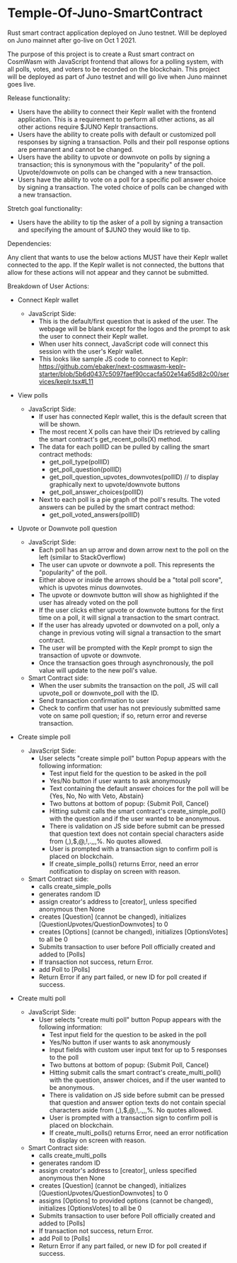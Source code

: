 # Temple-Of-Juno-SmartContract
Rust smart contract application deployed on Juno testnet. Will be deployed on Juno mainnet after go-live on Oct 1 2021.

The purpose of this project is to create a Rust smart contract on CosmWasm with JavaScript frontend that allows for a polling system, with all polls, votes, and voters to be recorded on the blockchain. This project will be deployed as part of Juno testnet and will go live when Juno mainnet goes live.


Release functionality:

* Users have the ability to connect their Keplr wallet with the frontend application. This is a requirement to perform all other actions, as all other actions require $JUNO Keplr transactions.
* Users have the ability to create polls with default or customized poll responses by signing a transaction. Polls and their poll response options are permanent and cannot be changed.
* Users have the ability to upvote or downvote on polls by signing a transaction; this is synonymous with the "popularity" of the poll. Upvote/downvote on polls can be changed with a new transaction.
* Users have the ability to vote on a poll for a specific poll answer choice by signing a transaction. The voted choice of polls can be changed with a new transaction.

Stretch goal functionality:
* Users have the ability to tip the asker of a poll by signing a transaction and specifying the amount of $JUNO they would like to tip.


Dependencies:

Any client that wants to use the below actions MUST have their Keplr wallet connected to the app. 
If the Keplr wallet is not connected, the buttons that allow for these actions will not appear and they cannot be submitted. 


Breakdown of User Actions:

- Connect Keplr wallet
  - JavaScript Side:
    - This is the default/first question that is asked of the user. The webpage will be blank except for the logos and 
      the prompt to ask the user to connect their Keplr wallet.
    - When user hits connect, JavaScript code will connect this session with the user's Keplr wallet.
    - This looks like sample JS code to connect to Keplr: https://github.com/ebaker/next-cosmwasm-keplr-starter/blob/5b6d0437c5097faef90ccacfa502e14a65d82c00/services/keplr.tsx#L11

- View polls
  - JavaScript Side:
    - If user has connected Keplr wallet, this is the default screen that will be shown.
    - The most recent X polls can have their IDs retrieved by calling the smart contract's get_recent_polls(X) method.
    - The data for each pollID can be pulled by calling the smart contract methods:
      - get_poll_type(pollID)
      - get_poll_question(pollID)
      - get_poll_question_upvotes_downvotes(pollID)    // to display graphically next to upvote/downvote buttons
      - get_poll_answer_choices(pollID)
    - Next to each poll is a pie graph of the poll's results. The voted answers can be pulled by the smart contract method:
      - get_poll_voted_answers(pollID)

- Upvote or Downvote poll question
  - JavaScript Side:
    - Each poll has an up arrow and down arrow next to the poll on the left (similar to StackOverflow)
    - The user can upvote or downvote a poll. This represents the "popularity" of the poll.
    - Either above or inside the arrows should be a "total poll score", which is upvotes minus downvotes.
    - The upvote or downvote button will show as highlighted if the user has already voted on the poll
    - If the user clicks either upvote or downvote buttons for the first time on a poll, it will signal a transaction to the smart contract.
    - If the user has already upvoted or downvoted on a poll, only a change in previous voting will signal a transaction to the smart contract.
    - The user will be prompted with the Keplr prompt to sign the transaction of upvote or downvote.
    - Once the transaction goes through asynchronously, the poll value will update to the new poll's value.
  - Smart Contract side: 
    - When the user submits the transaction on the poll, JS will call upvote_poll or downvote_poll with the ID.
    - Send transaction confirmation to user 
    - Check to confirm that user has not previously submitted same vote on same poll question; if so, return error and reverse transaction.

- Create simple poll
  - JavaScript Side:
    - User selects "create simple poll" button
    Popup appears with the following information:
      - Test input field for the question to be asked in the poll
      - Yes/No button if user wants to ask anonymously
      - Text containing the default answer choices for the poll will be {Yes, No, No with Veto, Abstain}
      - Two buttons at bottom of popup: {Submit Poll, Cancel}
      - Hitting submit calls the smart contract's create_simple_poll() with the question and if the user wanted to be anonymous.
      - There is validation on JS side before submit can be pressed that question text does not contain special characters aside from (,),$,@,!,.,,,%. No quotes allowed.
      - User is prompted with a transaction sign to confirm poll is placed on blockchain.
      - If create_simple_polls() returns Error, need an error notification to display on screen with reason.
  - Smart Contract side:
    - calls create_simple_polls
    - generates random ID
    - assign creator's address to [creator], unless specified anonymous then None
    - creates [Question] (cannot be changed), initializes [QuestionUpvotes/QuestionDownvotes] to 0
    - creates [Options] (cannot be changed), initializes [OptionsVotes] to all be 0
    - Submits transaction to user before Poll officially created and added to [Polls]
    - If transaction not success, return Error.
    - add Poll to [Polls]
    - Return Error if any part failed, or new ID for poll created if success.

- Create multi poll
  - JavaScript Side:
    - User selects "create multi poll" button
    Popup appears with the following information:
      - Test input field for the question to be asked in the poll
      - Yes/No button if user wants to ask anonymously
      - Input fields with custom user input text for up to 5 responses to the poll
      - Two buttons at bottom of popup: {Submit Poll, Cancel}
      - Hitting submit calls the smart contract's create_multi_poll() with the question, answer choices, and if the user wanted to be anonymous.
      - There is validation on JS side before submit can be pressed that question and answer option texts do not contain special characters aside from (,),$,@,!,.,,,%. No quotes allowed.
      - User is prompted with a transaction sign to confirm poll is placed on blockchain.
      - If create_multi_polls() returns Error, need an error notification to display on screen with reason.
  - Smart Contract side:
    - calls create_multi_polls
    - generates random ID
    - assign creator's address to [creator], unless specified anonymous then None
    - creates [Question] (cannot be changed), initializes [QuestionUpvotes/QuestionDownvotes] to 0
    - assigns [Options] to provided options (cannot be changed), initializes [OptionsVotes] to all be 0
    - Submits transaction to user before Poll officially created and added to [Polls]
    - If transaction not success, return Error.
    - add Poll to [Polls]
    - Return Error if any part failed, or new ID for poll created if success.

